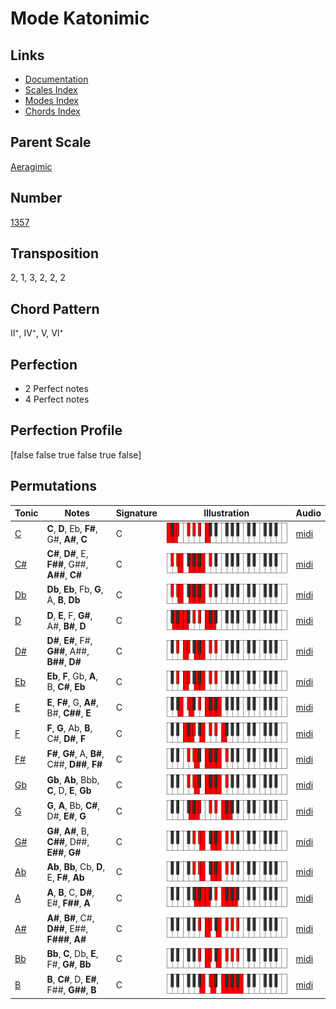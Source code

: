 # Mode Katonimic

## Links

- [Documentation](README.md)
- [Scales Index](Scales.md)
- [Modes Index](Modes.md)
- [Chords Index](Chords.md)

## Parent Scale

[Aeragimic](ScaleAeragimic.md)

## Number

[1357](https://ianring.com/musictheory/scales/1357)

## Transposition

2, 1, 3, 2, 2, 2

## Chord Pattern

II⁺, IV⁺, V, VI⁺

## Perfection

- 2 Perfect notes
- 4 Perfect notes

## Perfection Profile

[false false true false true false]

## Permutations

| Tonic | Notes | Signature | Illustration | Audio |
|-------|-------|-----------|--------------|-------|
| [C](ModeCNaturalKatonimic.md) | **C**, **D**, Eb, **F#**, G#, **A#**, **C** | C | ![CNaturalKatonimic](ModeCNaturalKatonimic.png) | [midi](https://github.com/edipermadi/music/blob/main/docs/ModeCNaturalKatonimic.mid?raw=true) |
| [C#](ModeCSharpKatonimic.md) | **C#**, **D#**, E, **F##**, G##, **A##**, **C#** | C | ![CSharpKatonimic](ModeCSharpKatonimic.png) | [midi](https://github.com/edipermadi/music/blob/main/docs/ModeCSharpKatonimic.mid?raw=true) |
| [Db](ModeDFlatKatonimic.md) | **Db**, **Eb**, Fb, **G**, A, **B**, **Db** | C | ![DFlatKatonimic](ModeDFlatKatonimic.png) | [midi](https://github.com/edipermadi/music/blob/main/docs/ModeDFlatKatonimic.mid?raw=true) |
| [D](ModeDNaturalKatonimic.md) | **D**, **E**, F, **G#**, A#, **B#**, **D** | C | ![DNaturalKatonimic](ModeDNaturalKatonimic.png) | [midi](https://github.com/edipermadi/music/blob/main/docs/ModeDNaturalKatonimic.mid?raw=true) |
| [D#](ModeDSharpKatonimic.md) | **D#**, **E#**, F#, **G##**, A##, **B##**, **D#** | C | ![DSharpKatonimic](ModeDSharpKatonimic.png) | [midi](https://github.com/edipermadi/music/blob/main/docs/ModeDSharpKatonimic.mid?raw=true) |
| [Eb](ModeEFlatKatonimic.md) | **Eb**, **F**, Gb, **A**, B, **C#**, **Eb** | C | ![EFlatKatonimic](ModeEFlatKatonimic.png) | [midi](https://github.com/edipermadi/music/blob/main/docs/ModeEFlatKatonimic.mid?raw=true) |
| [E](ModeENaturalKatonimic.md) | **E**, **F#**, G, **A#**, B#, **C##**, **E** | C | ![ENaturalKatonimic](ModeENaturalKatonimic.png) | [midi](https://github.com/edipermadi/music/blob/main/docs/ModeENaturalKatonimic.mid?raw=true) |
| [F](ModeFNaturalKatonimic.md) | **F**, **G**, Ab, **B**, C#, **D#**, **F** | C | ![FNaturalKatonimic](ModeFNaturalKatonimic.png) | [midi](https://github.com/edipermadi/music/blob/main/docs/ModeFNaturalKatonimic.mid?raw=true) |
| [F#](ModeFSharpKatonimic.md) | **F#**, **G#**, A, **B#**, C##, **D##**, **F#** | C | ![FSharpKatonimic](ModeFSharpKatonimic.png) | [midi](https://github.com/edipermadi/music/blob/main/docs/ModeFSharpKatonimic.mid?raw=true) |
| [Gb](ModeGFlatKatonimic.md) | **Gb**, **Ab**, Bbb, **C**, D, **E**, **Gb** | C | ![GFlatKatonimic](ModeGFlatKatonimic.png) | [midi](https://github.com/edipermadi/music/blob/main/docs/ModeGFlatKatonimic.mid?raw=true) |
| [G](ModeGNaturalKatonimic.md) | **G**, **A**, Bb, **C#**, D#, **E#**, **G** | C | ![GNaturalKatonimic](ModeGNaturalKatonimic.png) | [midi](https://github.com/edipermadi/music/blob/main/docs/ModeGNaturalKatonimic.mid?raw=true) |
| [G#](ModeGSharpKatonimic.md) | **G#**, **A#**, B, **C##**, D##, **E##**, **G#** | C | ![GSharpKatonimic](ModeGSharpKatonimic.png) | [midi](https://github.com/edipermadi/music/blob/main/docs/ModeGSharpKatonimic.mid?raw=true) |
| [Ab](ModeAFlatKatonimic.md) | **Ab**, **Bb**, Cb, **D**, E, **F#**, **Ab** | C | ![AFlatKatonimic](ModeAFlatKatonimic.png) | [midi](https://github.com/edipermadi/music/blob/main/docs/ModeAFlatKatonimic.mid?raw=true) |
| [A](ModeANaturalKatonimic.md) | **A**, **B**, C, **D#**, E#, **F##**, **A** | C | ![ANaturalKatonimic](ModeANaturalKatonimic.png) | [midi](https://github.com/edipermadi/music/blob/main/docs/ModeANaturalKatonimic.mid?raw=true) |
| [A#](ModeASharpKatonimic.md) | **A#**, **B#**, C#, **D##**, E##, **F###**, **A#** | C | ![ASharpKatonimic](ModeASharpKatonimic.png) | [midi](https://github.com/edipermadi/music/blob/main/docs/ModeASharpKatonimic.mid?raw=true) |
| [Bb](ModeBFlatKatonimic.md) | **Bb**, **C**, Db, **E**, F#, **G#**, **Bb** | C | ![BFlatKatonimic](ModeBFlatKatonimic.png) | [midi](https://github.com/edipermadi/music/blob/main/docs/ModeBFlatKatonimic.mid?raw=true) |
| [B](ModeBNaturalKatonimic.md) | **B**, **C#**, D, **E#**, F##, **G##**, **B** | C | ![BNaturalKatonimic](ModeBNaturalKatonimic.png) | [midi](https://github.com/edipermadi/music/blob/main/docs/ModeBNaturalKatonimic.mid?raw=true) |
